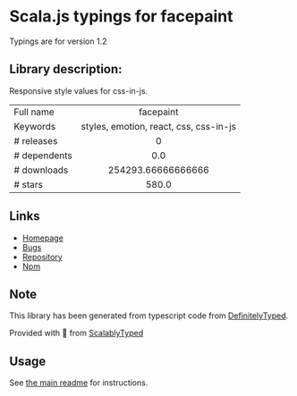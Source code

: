 
# Scala.js typings for facepaint

Typings are for version 1.2

## Library description:
Responsive style values for css-in-js.

|                    |                 |
| ------------------ | :-------------: |
| Full name          | facepaint |
| Keywords           | styles, emotion, react, css, css-in-js |
| # releases         | 0 |
| # dependents       | 0.0 |
| # downloads        | 254293.66666666666 |
| # stars            | 580.0 |

## Links
- [Homepage](https://github.com/emotion-js/facepaint)
- [Bugs](https://github.com/emotion-js/facepaint/issues)
- [Repository](https://github.com/emotion-js/facepaint)
- [Npm](https://www.npmjs.com/package/facepaint)
    


## Note
This library has been generated from typescript code from [DefinitelyTyped](https://definitelytyped.org).

Provided with :purple_heart: from [ScalablyTyped](https://github.com/oyvindberg/ScalablyTyped)

## Usage
See [the main readme](../../readme.md) for instructions.


